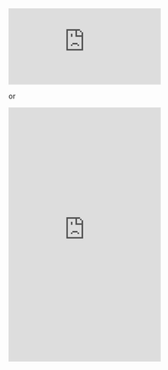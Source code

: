 <iframe src="https://docs.google.com/forms/d/e/1FAIpQLSd7Twpx5UoKR0p9MJkFkr6Vwe8zGrM9P5Fw4w3Mrjv5bjZMKg/viewform?embedded=true" width="auto" height="auto" frameborder="0" marginheight="0" marginwidth="0">Wird geladen...</iframe>

or

<iframe src="https://discordapp.com/widget?id=303531394242707456&theme=dark" width="300" height="500" allowtransparency="true" frameborder="0"></iframe>
